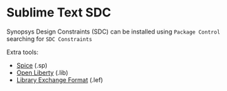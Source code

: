 # Sublime Text SDC

Synopsys Design Constraints (SDC) can be installed using ``Package Control`` searching for ``SDC Constraints``


Extra tools:
  - [Spice](https://github.com/leoheck/sublime-spice) (.sp)
  - [Open Liberty](https://github.com/mtmoreira/sublime-liberty) (.lib)
  - [Library Exchange Format](https://sublime.wbond.net/package) (.lef)
